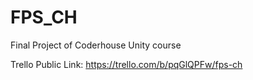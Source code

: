 # FPS_CH
Final Project of Coderhouse Unity course

Trello Public Link: https://trello.com/b/pqGlQPFw/fps-ch

